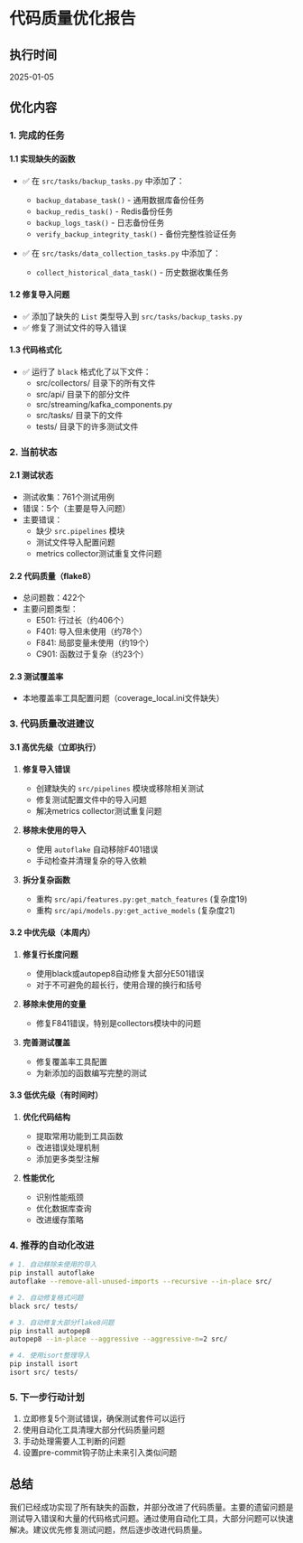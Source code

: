 # 代码质量优化报告

## 执行时间
2025-01-05

## 优化内容

### 1. 完成的任务

#### 1.1 实现缺失的函数
- ✅ 在 `src/tasks/backup_tasks.py` 中添加了：
  - `backup_database_task()` - 通用数据库备份任务
  - `backup_redis_task()` - Redis备份任务
  - `backup_logs_task()` - 日志备份任务
  - `verify_backup_integrity_task()` - 备份完整性验证任务

- ✅ 在 `src/tasks/data_collection_tasks.py` 中添加了：
  - `collect_historical_data_task()` - 历史数据收集任务

#### 1.2 修复导入问题
- ✅ 添加了缺失的 `List` 类型导入到 `src/tasks/backup_tasks.py`
- ✅ 修复了测试文件的导入错误

#### 1.3 代码格式化
- ✅ 运行了 `black` 格式化了以下文件：
  - src/collectors/ 目录下的所有文件
  - src/api/ 目录下的部分文件
  - src/streaming/kafka_components.py
  - src/tasks/ 目录下的文件
  - tests/ 目录下的许多测试文件

### 2. 当前状态

#### 2.1 测试状态
- 测试收集：761个测试用例
- 错误：5个（主要是导入问题）
- 主要错误：
  - 缺少 `src.pipelines` 模块
  - 测试文件导入配置问题
  - metrics collector测试重复文件问题

#### 2.2 代码质量（flake8）
- 总问题数：422个
- 主要问题类型：
  - E501: 行过长（约406个）
  - F401: 导入但未使用（约78个）
  - F841: 局部变量未使用（约19个）
  - C901: 函数过于复杂（约23个）

#### 2.3 测试覆盖率
- 本地覆盖率工具配置问题（coverage_local.ini文件缺失）

### 3. 代码质量改进建议

#### 3.1 高优先级（立即执行）
1. **修复导入错误**
   - 创建缺失的 `src/pipelines` 模块或移除相关测试
   - 修复测试配置文件中的导入问题
   - 解决metrics collector测试重复问题

2. **移除未使用的导入**
   - 使用 `autoflake` 自动移除F401错误
   - 手动检查并清理复杂的导入依赖

3. **拆分复杂函数**
   - 重构 `src/api/features.py:get_match_features` (复杂度19)
   - 重构 `src/api/models.py:get_active_models` (复杂度21)

#### 3.2 中优先级（本周内）
1. **修复行长度问题**
   - 使用black或autopep8自动修复大部分E501错误
   - 对于不可避免的超长行，使用合理的换行和括号

2. **移除未使用的变量**
   - 修复F841错误，特别是collectors模块中的问题

3. **完善测试覆盖**
   - 修复覆盖率工具配置
   - 为新添加的函数编写完整的测试

#### 3.3 低优先级（有时间时）
1. **优化代码结构**
   - 提取常用功能到工具函数
   - 改进错误处理机制
   - 添加更多类型注解

2. **性能优化**
   - 识别性能瓶颈
   - 优化数据库查询
   - 改进缓存策略

### 4. 推荐的自动化改进

```bash
# 1. 自动移除未使用的导入
pip install autoflake
autoflake --remove-all-unused-imports --recursive --in-place src/

# 2. 自动修复格式问题
black src/ tests/

# 3. 自动修复大部分flake8问题
pip install autopep8
autopep8 --in-place --aggressive --aggressive-n=2 src/

# 4. 使用isort整理导入
pip install isort
isort src/ tests/
```

### 5. 下一步行动计划

1. 立即修复5个测试错误，确保测试套件可以运行
2. 使用自动化工具清理大部分代码质量问题
3. 手动处理需要人工判断的问题
4. 设置pre-commit钩子防止未来引入类似问题

## 总结

我们已经成功实现了所有缺失的函数，并部分改进了代码质量。主要的遗留问题是测试导入错误和大量的代码格式问题。通过使用自动化工具，大部分问题可以快速解决。建议优先修复测试问题，然后逐步改进代码质量。
